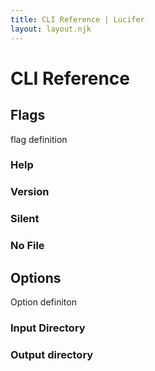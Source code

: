 ```yaml
---
title: CLI Reference | Lucifer
layout: layout.njk
---
```


# CLI Reference

## Flags
flag definition

### Help
### Version
### Silent
### No File

## Options

Option definiton

### Input Directory
### Output directory